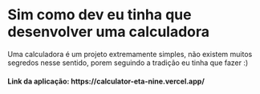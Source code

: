 <h1>Sim como dev eu tinha que desenvolver uma calculadora</h1>

<p>Uma calculadora é um projeto extremamente simples, não existem muitos segredos nesse sentido, porem seguindo a tradição eu tinha que fazer :)</p>

<h4>Link da aplicação: https://calculator-eta-nine.vercel.app/</h4>
